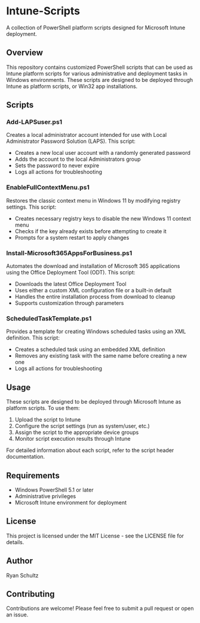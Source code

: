 # Intune-Scripts

A collection of PowerShell platform scripts designed for Microsoft Intune deployment.

## Overview

This repository contains customized PowerShell scripts that can be used as Intune platform scripts for various administrative and deployment tasks in Windows environments. These scripts are designed to be deployed through Intune as platform scripts, or Win32 app installations.

## Scripts

### Add-LAPSuser.ps1
Creates a local administrator account intended for use with Local Administrator Password Solution (LAPS). This script:
- Creates a new local user account with a randomly generated password
- Adds the account to the local Administrators group
- Sets the password to never expire
- Logs all actions for troubleshooting

### EnableFullContextMenu.ps1
Restores the classic context menu in Windows 11 by modifying registry settings. This script:
- Creates necessary registry keys to disable the new Windows 11 context menu
- Checks if the key already exists before attempting to create it
- Prompts for a system restart to apply changes

### Install-Microsoft365AppsForBusiness.ps1
Automates the download and installation of Microsoft 365 applications using the Office Deployment Tool (ODT). This script:
- Downloads the latest Office Deployment Tool
- Uses either a custom XML configuration file or a built-in default
- Handles the entire installation process from download to cleanup
- Supports customization through parameters

### ScheduledTaskTemplate.ps1
Provides a template for creating Windows scheduled tasks using an XML definition. This script:
- Creates a scheduled task using an embedded XML definition
- Removes any existing task with the same name before creating a new one
- Logs all actions for troubleshooting

## Usage

These scripts are designed to be deployed through Microsoft Intune as platform scripts. To use them:

1. Upload the script to Intune
2. Configure the script settings (run as system/user, etc.)
3. Assign the script to the appropriate device groups
4. Monitor script execution results through Intune

For detailed information about each script, refer to the script header documentation.

## Requirements

- Windows PowerShell 5.1 or later
- Administrative privileges
- Microsoft Intune environment for deployment

## License

This project is licensed under the MIT License - see the LICENSE file for details.

## Author

Ryan Schultz

## Contributing

Contributions are welcome! Please feel free to submit a pull request or open an issue.